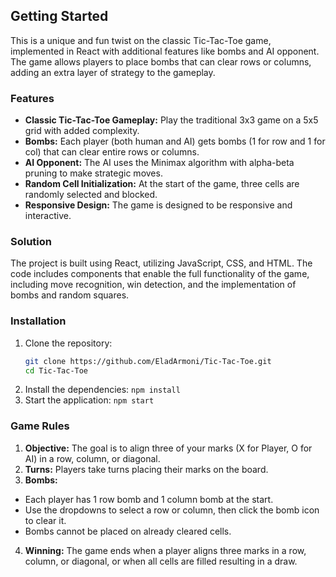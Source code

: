 ## Getting Started

This is a unique and fun twist on the classic Tic-Tac-Toe game, implemented in React with additional features like bombs and AI opponent. The game allows players to place bombs that can clear rows or columns, adding an extra layer of strategy to the gameplay.

### Features

- **Classic Tic-Tac-Toe Gameplay:** Play the traditional 3x3 game on a 5x5 grid with added complexity.
- **Bombs:** Each player (both human and AI) gets bombs (1 for row and 1 for col) that can clear entire rows or columns.
- **AI Opponent:** The AI uses the Minimax algorithm with alpha-beta pruning to make strategic moves.
- **Random Cell Initialization:** At the start of the game, three cells are randomly selected and blocked.
- **Responsive Design:** The game is designed to be responsive and interactive.

### Solution

The project is built using React, utilizing JavaScript, CSS, and HTML. The code includes components that enable the full functionality of the game, including move recognition, win detection, and the implementation of bombs and random squares.

### Installation

1. Clone the repository:
   ```sh
   git clone https://github.com/EladArmoni/Tic-Tac-Toe.git
   cd Tic-Tac-Toe
   ```
2. Install the dependencies:
   `npm install`
3. Start the application:
   `npm start`

### Game Rules

1. **Objective:** The goal is to align three of your marks (X for Player, O for AI) in a row, column, or diagonal.
2. **Turns:** Players take turns placing their marks on the board.
3. **Bombs:**

- Each player has 1 row bomb and 1 column bomb at the start.
- Use the dropdowns to select a row or column, then click the bomb icon to clear it.
- Bombs cannot be placed on already cleared cells.

4. **Winning:** The game ends when a player aligns three marks in a row, column, or diagonal, or when all cells are filled resulting in a draw.
